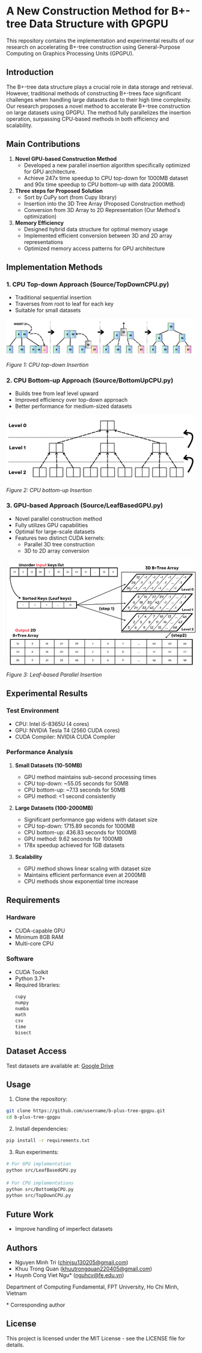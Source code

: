 # A New Construction Method for B+-tree Data Structure with GPGPU

This repository contains the implementation and experimental results of our research on accelerating B+-tree construction using General-Purpose Computing on Graphics Processing Units (GPGPU).

## Introduction

The B+-tree data structure plays a crucial role in data storage and retrieval. However, traditional methods of constructing B+-trees face significant challenges when handling large datasets due to their high time complexity. Our research proposes a novel method to accelerate B+-tree construction on large datasets using GPGPU. The method fully parallelizes the insertion operation, surpassing CPU-based methods in both efficiency and scalability.

## Main Contributions

1. **Novel GPU-based Construction Method**
   - Developed a new parallel insertion algorithm specifically optimized for GPU architecture.
   - Achieve 247x time speedup to CPU top-down for 1000MB dataset and 90x time speedup to CPU bottom-up with data 2000MB.
2. **Three steps for Proposed Solution**
   - Sort by CuPy sort (from Cupy library)
   - Insertion into the 3D Tree Array (Proposed Construction method)
   - Conversion from 3D Array to 2D Representation (Our Method's optimization)
3. **Memory Efficiency**
   - Designed hybrid data structure for optimal memory usage
   - Implemented efficient conversion between 3D and 2D array representations
   - Optimized memory access patterns for GPU architecture

## Implementation Methods

### 1. CPU Top-down Approach (Source/TopDownCPU.py)
- Traditional sequential insertion
- Traverses from root to leaf for each key
- Suitable for small datasets

![Alt text](Images/Linear-basedB+-treeInsertion.png)

*Figure 1: CPU top-down Insertion*

### 2. CPU Bottom-up Approach (Source/BottomUpCPU.py)
- Builds tree from leaf level upward
- Improved efficiency over top-down approach
- Better performance for medium-sized datasets

![Alt text](Images/Level-basedInsertionVisualization.png)

*Figure 2: CPU bottom-up Insertion*

### 3. GPU-based Approach (Source/LeafBasedGPU.py)
- Novel parallel construction method
- Fully utilizes GPU capabilities
- Optimal for large-scale datasets
- Features two distinct CUDA kernels:
  - Parallel 3D tree construction
  - 3D to 2D array conversion

![Alt text](Images/InsertingProccessingDiagram.png)

*Figure 3: Leaf-based Parallel Insertion*
## Experimental Results

### Test Environment
- CPU: Intel i5-8365U (4 cores)
- GPU: NVIDIA Tesla T4 (2560 CUDA cores)
- CUDA Compiler: NVIDIA CUDA Compiler

### Performance Analysis

1. **Small Datasets (10-50MB)**
   - GPU method maintains sub-second processing times
   - CPU top-down: ~55.05 seconds for 50MB
   - CPU bottom-up: ~7.13 seconds for 50MB
   - GPU method: <1 second consistently

2. **Large Datasets (100-2000MB)**
   - Significant performance gap widens with dataset size
   - CPU top-down: 1715.89 seconds for 1000MB
   - CPU bottom-up: 436.83 seconds for 1000MB
   - GPU method: 9.62 seconds for 1000MB
   - 178x speedup achieved for 1GB datasets

3. **Scalability**
   - GPU method shows linear scaling with dataset size
   - Maintains efficient performance even at 2000MB
   - CPU methods show exponential time increase

## Requirements

### Hardware
- CUDA-capable GPU
- Minimum 8GB RAM
- Multi-core CPU

### Software
- CUDA Toolkit
- Python 3.7+
- Required libraries:
  ```
  cupy
  numpy
  numba
  math
  csv
  time
  bisect
  ```

## Dataset Access

Test datasets are available at: [Google Drive](https://drive.google.com/drive/folders/1spZEsHRPGPN_ttKj-EJUhwIO21-kQ_YS?usp=sharing)

## Usage

1. Clone the repository:
```bash
git clone https://github.com/username/b-plus-tree-gpgpu.git
cd b-plus-tree-gpgpu
```

2. Install dependencies:
```bash
pip install -r requirements.txt
```

3. Run experiments:
```bash
# For GPU implementation
python src/LeafBasedGPU.py

# For CPU implementations
python src/BottomUpCPU.py
python src/TopDownCPU.py
```

## Future Work

- Improve handling of imperfect datasets

## Authors

- Nguyen Minh Tri (chinjsu130205@gmail.com)
- Khuu Trong Quan (khuutrongquan220405@gmail.com)
- Huynh Cong Viet Ngu* (nguhcv@fe.edu.vn)

Department of Computing Fundamental, FPT University, Ho Chi Minh, Vietnam

\* Corresponding author

## License

This project is licensed under the MIT License - see the LICENSE file for details.
